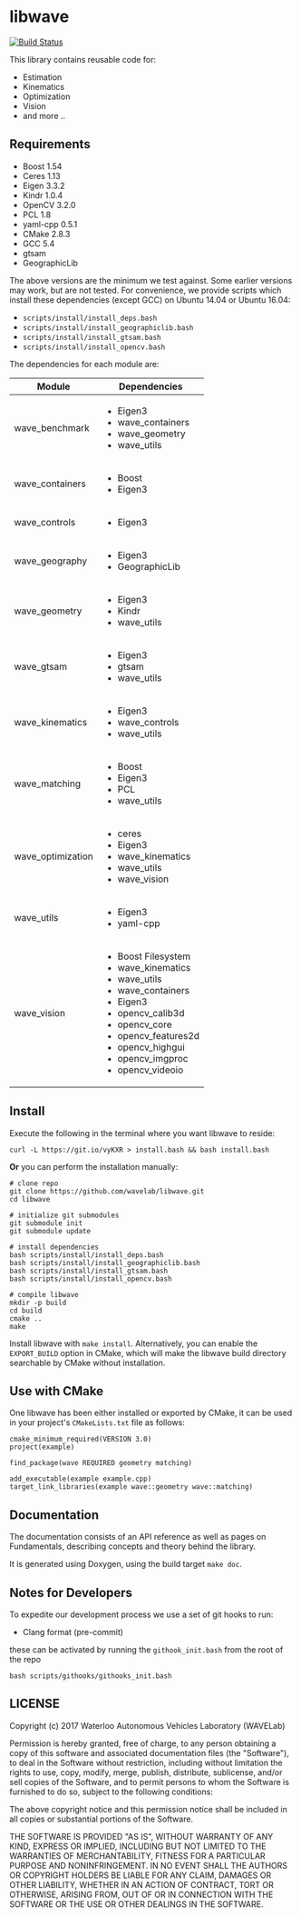 # libwave
[![Build Status](https://travis-ci.org/wavelab/libwave.png?branch=master)][1]

This library contains reusable code for:

- Estimation
- Kinematics
- Optimization
- Vision
- and more ..

## Requirements

- Boost 1.54
- Ceres 1.13
- Eigen 3.3.2
- Kindr 1.0.4
- OpenCV 3.2.0
- PCL 1.8
- yaml-cpp 0.5.1
- CMake 2.8.3
- GCC 5.4
- gtsam
- GeographicLib

The above versions are the minimum we test against.
Some earlier versions may work, but are not tested.
For convenience, we provide scripts which install these dependencies (except
GCC) on Ubuntu 14.04 or Ubuntu 16.04:
* `scripts/install/install_deps.bash`
* `scripts/install/install_geographiclib.bash`
* `scripts/install/install_gtsam.bash`
* `scripts/install/install_opencv.bash`

The dependencies for each module are:

| Module | Dependencies |
| ------ | ------------ |
| wave\_benchmark | <ul><li>Eigen3</li><li>wave\_containers</li><li>wave\_geometry</li><li>wave\_utils</li></ul> |
| wave\_containers | <ul><li>Boost</li><li>Eigen3</li></ul> |
| wave\_controls | <ul><li>Eigen3</li></ul> |
| wave\_geography | <ul><li>Eigen3</li><li>GeographicLib</li></ul> |
| wave\_geometry | <ul><li>Eigen3</li><li>Kindr</li><li>wave\_utils</li></ul> |
| wave\_gtsam | <ul><li>Eigen3</li><li>gtsam</li><li>wave\_utils</li></ul> |
| wave\_kinematics | <ul><li>Eigen3</li><li>wave\_controls</li><li>wave\_utils</li></ul> |
| wave\_matching | <ul><li>Boost</li><li>Eigen3</li><li>PCL</li><li>wave\_utils</li></ul> |
| wave\_optimization | <ul><li>ceres</li><li>Eigen3</li><li>wave\_kinematics</li><li>wave\_utils</li><li>wave\_vision</li></ul> |
| wave\_utils | <ul><li>Eigen3</li><li>yaml-cpp</li></ul> |
| wave\_vision | <ul><li>Boost Filesystem</li><li>wave\_kinematics</li><li>wave\_utils</li><li>wave\_containers</li><li>Eigen3</li><li>opencv\_calib3d</li><li>opencv\_core</li><li>opencv\_features2d</li><li>opencv\_highgui</li><li>opencv\_imgproc</li><li>opencv\_videoio</li></ul> |

## Install

Execute the following in the terminal where you want libwave to reside:

    curl -L https://git.io/vyKXR > install.bash && bash install.bash

**Or** you can perform the installation manually:

    # clone repo
    git clone https://github.com/wavelab/libwave.git
    cd libwave

    # initialize git submodules
    git submodule init
    git submodule update

    # install dependencies
    bash scripts/install/install_deps.bash
    bash scripts/install/install_geographiclib.bash
    bash scripts/install/install_gtsam.bash
    bash scripts/install/install_opencv.bash

    # compile libwave
    mkdir -p build
    cd build
    cmake ..
    make

Install libwave with `make install`. Alternatively, you can enable the
`EXPORT_BUILD` option in CMake, which will make the libwave build directory 
searchable by CMake without installation.


## Use with CMake

One libwave has been either installed or exported by CMake, it can be used in
your project's `CMakeLists.txt` file as follows:

    cmake_minimum_required(VERSION 3.0)
    project(example)

    find_package(wave REQUIRED geometry matching)

    add_executable(example example.cpp)
    target_link_libraries(example wave::geometry wave::matching)


## Documentation

The documentation consists of an API reference as well as pages on Fundamentals,
describing concepts and theory behind the library.

It is generated using Doxygen, using the build target `make doc`.


## Notes for Developers

To expedite our development process we use a set of git hooks to run:

- Clang format (pre-commit)

these can be activated by running the `githook_init.bash` from the root of the repo

    bash scripts/githooks/githooks_init.bash


## LICENSE

Copyright (c) 2017 Waterloo Autonomous Vehicles Laboratory (WAVELab)

Permission is hereby granted, free of charge, to any person obtaining a copy
of this software and associated documentation files (the "Software"), to deal
in the Software without restriction, including without limitation the rights
to use, copy, modify, merge, publish, distribute, sublicense, and/or sell
copies of the Software, and to permit persons to whom the Software is
furnished to do so, subject to the following conditions:

The above copyright notice and this permission notice shall be included in all
copies or substantial portions of the Software.

THE SOFTWARE IS PROVIDED "AS IS", WITHOUT WARRANTY OF ANY KIND, EXPRESS OR
IMPLIED, INCLUDING BUT NOT LIMITED TO THE WARRANTIES OF MERCHANTABILITY,
FITNESS FOR A PARTICULAR PURPOSE AND NONINFRINGEMENT. IN NO EVENT SHALL THE
AUTHORS OR COPYRIGHT HOLDERS BE LIABLE FOR ANY CLAIM, DAMAGES OR OTHER
LIABILITY, WHETHER IN AN ACTION OF CONTRACT, TORT OR OTHERWISE, ARISING FROM,
OUT OF OR IN CONNECTION WITH THE SOFTWARE OR THE USE OR OTHER DEALINGS IN THE
SOFTWARE.

[1]: https://travis-ci.org/wavelab/libwave
[edit_docs]: http://chutsu.github.io/ditto/#docs/how_do_i_use_ditto
